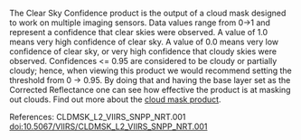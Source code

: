 The Clear Sky Confidence product is the output of a cloud mask designed to work on multiple imaging sensors. Data values range from 0->1 and represent a confidence that clear skies were observed. A value of 1.0 means very high confidence of clear sky. A value of 0.0 means very low confidence of clear sky, or very high confidence that cloudy skies were observed. Confidences <= 0.95 are considered to be cloudy or partially cloudy; hence, when viewing this product we would recommend setting the threshold from 0 -> 0.95. By doing that and having the base layer set as the Corrected Reflectance one can see how effective the product is at masking out clouds. Find out more about the [cloud mask product](https://ladsweb.modaps.eosdis.nasa.gov/missions-and-measurements/products/CLDMSK_L2_VIIRS_NOAA20/).

References: CLDMSK_L2_VIIRS_SNPP_NRT.001 [doi:10.5067/VIIRS/CLDMSK_L2_VIIRS_SNPP_NRT.001](https://doi.org/10.5067/VIIRS/CLDMSK_L2_VIIRS_SNPP_NRT.001)
